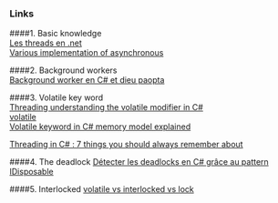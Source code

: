 ### Links

####1. Basic knowledge  
[Les threads en .net](https://openclassrooms.com/courses/les-threads-en-net)  
[Various implementation of asynchronous](http://blog.stephencleary.com/2010/08/various-implementations-of-asynchronous.html)


####2. Background workers  
[Background worker en C# et dieu paopta](https://istacee.wordpress.com/2011/02/22/background-worker-en-c-et-dieu-papota/)


####3. Volatile key word  
[Threading understanding the volatile modifier in C#](http://theburningmonk.com/2010/03/threading-understanding-the-volatile-modifier-in-csharp/)  
[volatile](https://www.dotnetperls.com/volatile)  
[Volatile keyword in C# memory model explained](http://igoro.com/archive/volatile-keyword-in-c-memory-model-explained/)  



[Threading in C# : 7 things you should always remember about](http://blog.goyello.com/2014/01/21/threading-in-c-7-things-you-should-always-remember-about/) 


####4. The deadlock
[Détecter les deadlocks en C# grâce au pattern IDisposable](http://blog.infine.com/detecter-les-deadlocks-en-c-net-grace-au-pattern-idisposable-427)


####5. Interlocked
[volatile vs interlocked vs lock](http://stackoverflow.com/questions/154551/volatile-vs-interlocked-vs-lock)

